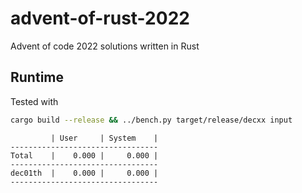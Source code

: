 # advent-of-rust-2022
Advent of code 2022 solutions written in Rust 

## Runtime
Tested with
```bash
cargo build --release && ../bench.py target/release/decxx input
```

```
         | User     | System    |
---------------------------------
Total    |    0.000 |     0.000 |
---------------------------------
dec01th  |    0.000 |     0.000 |
---------------------------------
```
